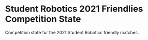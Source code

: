# Student Robotics 2021 Friendlies Competition State

Competition state for the 2021 Student Robotics friendly matches.
